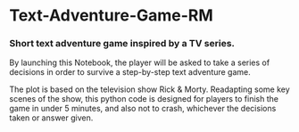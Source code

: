 # Text-Adventure-Game-RM
### Short text adventure game inspired by a TV series.


By launching this Notebook, the player will be asked to take a series of decisions in order to survive a step-by-step text adventure game. 

The plot is based on the television show Rick & Morty. Readapting some key scenes of the show, this python code is designed for players to finish the game in under 5 minutes, and also not to crash, whichever the decisions taken or answer given. 

